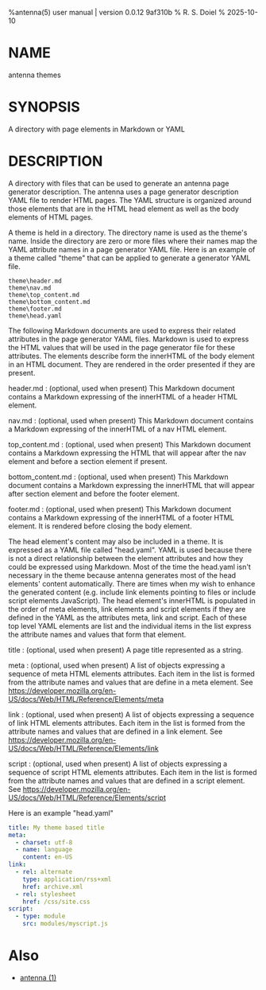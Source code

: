 %antenna(5) user manual | version 0.0.12 9af310b
% R. S. Doiel
% 2025-10-10

# NAME

antenna themes

# SYNOPSIS

A directory with page elements in Markdown or YAML

# DESCRIPTION

A directory with files that can be used to generate an antenna page generator
description. The antenna uses a page generator description YAML file to render
HTML pages. The YAML structure is organized around those elements that are in the
HTML head element as well as the body elements of HTML pages.

A theme is held in a directory. The directory name is used as the theme's name.
Inside the directory are zero or more files where their names map the YAML attribute
names in a page generator YAML file. Here is an example of a theme called "theme"
that can be applied to generate a generator YAML file.

~~~
theme\header.md
theme\nav.md
theme\top_content.md
theme\bottom_content.md
theme\footer.md
theme\head.yaml
~~~

The following Markdown documents are used to express their related attributes in the
page generator YAML files. Markdown is used to express the HTML values that will be
used in the page generator file for these attributes. The elements describe form
the innerHTML of the body element in an HTML document. They are rendered in the
order presented if they are present.

header.md
: (optional, used when present) This Markdown document contains a Markdown
expressing of the innerHTML of a header HTML element.

nav.md
: (optional, used when present) This Markdown document contains a Markdown
expressing of the innerHTML of a nav HTML element.

top_content.md
: (optional, used when present) This Markdown document contains a Markdown
expressing the HTML that will appear after the nav element and before a section
element if present.

bottom_content.md
: (optional, used when present) This Markdown document contains a Markdown
expressing the innerHTML that will appear after section element and before
the footer element.

footer.md
: (optional, used when present) This Markdown document contains a Markdown
expressing of the innerHTML of a footer HTML element. It is rendered before
closing the body element.

The head element's content may also be included in a theme. It is expressed as a
YAML file called "head.yaml". YAML is used because there 
is not a direct relationship between the element attributes and how they could be expressed
using Markdown. Most of the time the head.yaml isn't necessary in the theme because 
antenna generates most of the head elements' content automatically.  There are times when
my wish to enhance the generated content (e.g. include link elements pointing to files or
include script elements JavaScript). The head element's innerHTML is populated in the order of
meta elements, link elements and script elements if they are defined in the YAML as the 
attributes meta, link and script. Each of these top level YAML elements are list and the
individual items in the list express the attribute names and values that form that element.

title
: (optional, used when present) A page title represented as a string.

meta
: (optional, used when present) A list of objects expressing a sequence of meta 
HTML elements attributes. Each item in the list is formed from the attribute names
and values that are define in a meta element. See 
<https://developer.mozilla.org/en-US/docs/Web/HTML/Reference/Elements/meta>

link
: (optional, used when present) A list of objects expressing a sequence of link 
HTML elements attributes. Each item in the list is formed from the attribute names
and values that are defined in a link element. See
<https://developer.mozilla.org/en-US/docs/Web/HTML/Reference/Elements/link>

script
: (optional, used when present) A list of objects expressing a sequence of script 
HTML elements attributes.  Each item in the list is formed from the attribute names
and values that are defined in a script element. See
https://developer.mozilla.org/en-US/docs/Web/HTML/Reference/Elements/script

Here is an example "head.yaml"

~~~yaml
title: My theme based title
meta:
  - charset: utf-8
  - name: language
    content: en-US
link:
  - rel: alternate
    type: application/rss+xml
	href: archive.xml
  - rel: stylesheet
    href: /css/site.css
script:
  - type: module
    src: modules/myscript.js
~~~

# Also 

- [antenna (1)](antenna.1.md)


